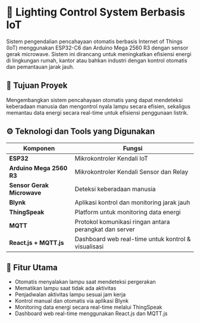 # 🔆 Lighting Control System Berbasis IoT

Sistem pengendalian pencahayaan otomatis berbasis Internet of Things (IoT) menggunakan ESP32-C6 dan Arduino Mega 2560 R3 dengan sensor gerak microwave. Sistem ini dirancang untuk meningkatkan efisiensi energi di lingkungan rumah, kantor atau bahkan industri dengan kontrol otomatis dan pemantauan jarak jauh.

## 🎯 Tujuan Proyek

Mengembangkan sistem pencahayaan otomatis yang dapat mendeteksi keberadaan manusia dan mengontrol nyala lampu secara efisien, sekaligus memantau data energi secara real-time untuk efisiensi penggunaan listrik.

## ⚙️ Teknologi dan Tools yang Digunakan

| Komponen | Fungsi |
|----------|--------|
| **ESP32** | Mikrokontroler Kendali IoT |
| **Arduino Mega 2560 R3** | Mikrokontroler Kendali Sensor dan Relay |
| **Sensor Gerak Microwave** | Deteksi keberadaan manusia |
| **Blynk** | Aplikasi kontrol dan monitoring jarak jauh |
| **ThingSpeak** | Platform untuk monitoring data energi |
| **MQTT** | Protokol komunikasi ringan antara perangkat dan server |
| **React.js + MQTT.js** | Dashboard web real-time untuk kontrol & visualisasi |


## 🚀 Fitur Utama

- Otomatis menyalakan lampu saat mendeteksi pergerakan
- Mematikan lampu saat tidak ada aktivitas
- Penjadwalan aktivitas lampu sesuai jam kerja
- Kontrol manual dan otomatis via aplikasi Blynk
- Monitoring data energi secara real-time melalui ThingSpeak
- Dashboard web real-time menggunakan React.js dan MQTT.js
